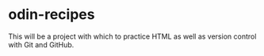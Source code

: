 # odin-recipes
This will be a project with which to practice HTML as well as version control with Git and GitHub.